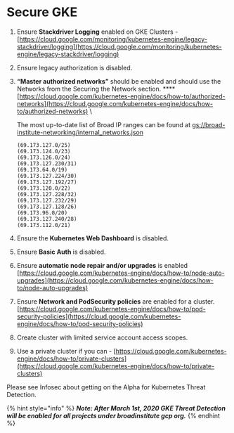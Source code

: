 # Secure GKE

1. Ensure **Stackdriver Logging** enabled on GKE Clusters - [https://cloud.google.com/monitoring/kubernetes-engine/legacy-stackdriver/logging](https://cloud.google.com/monitoring/kubernetes-engine/legacy-stackdriver/logging)
2. Ensure legacy authorization is disabled.&#x20;
3.  **“Master authorized networks”** should be enabled and should use the Networks from the Securing the Network section. **** [https://cloud.google.com/kubernetes-engine/docs/how-to/authorized-networks](https://cloud.google.com/kubernetes-engine/docs/how-to/authorized-networks)      \


    The most up-to-date list of Broad IP ranges can be found at [gs://broad-institute-networking/internal\_networks.json](https://console.cloud.google.com/storage/browser/\_details/broad-institute-networking/internal\_networks.json)                                                                                                                                                            &#x20;

    ```
    (69.173.127.0/25)
    (69.173.124.0/23)
    (69.173.126.0/24)
    (69.173.127.230/31)
    (69.173.64.0/19)
    (69.173.127.224/30)
    (69.173.127.192/27)
    (69.173.120.0/22)
    (69.173.127.228/32)
    (69.173.127.232/29)
    (69.173.127.128/26)
    (69.173.96.0/20)
    (69.173.127.240/28)
    (69.173.112.0/21)
    ```
4. Ensure the **Kubernetes Web Dashboard** is disabled.
5. Ensure **Basic Auth** is disabled.
6. Ensure **automatic node repair and/or upgrades** is enabled [https://cloud.google.com/kubernetes-engine/docs/how-to/node-auto-upgrades](https://cloud.google.com/kubernetes-engine/docs/how-to/node-auto-upgrades)
7. Ensure **Network and PodSecurity policies** are enabled for a cluster. [https://cloud.google.com/kubernetes-engine/docs/how-to/pod-security-policies](https://cloud.google.com/kubernetes-engine/docs/how-to/pod-security-policies)
8. Create cluster with limited service account access scopes.
9. Use a private cluster if you can - [https://cloud.google.com/kubernetes-engine/docs/how-to/private-clusters](https://cloud.google.com/kubernetes-engine/docs/how-to/private-clusters)

Please see Infosec about getting on the Alpha for Kubernetes Threat Detection.

{% hint style="info" %}
_**Note: After March 1st, 2020 GKE Threat Detection will be enabled for all projects under broadinstitute gcp org.**_
{% endhint %}

